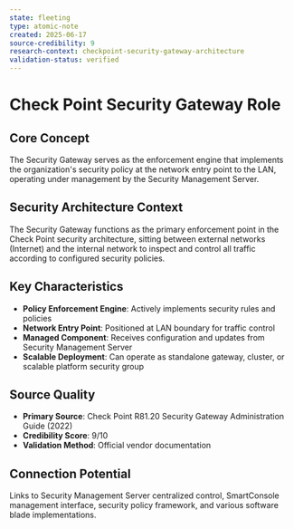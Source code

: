 ```yaml
---
state: fleeting
type: atomic-note
created: 2025-06-17
source-credibility: 9
research-context: checkpoint-security-gateway-architecture
validation-status: verified
---
```


# Check Point Security Gateway Role

## Core Concept
The Security Gateway serves as the enforcement engine that implements the organization's security policy at the network entry point to the LAN, operating under management by the Security Management Server.

## Security Architecture Context
The Security Gateway functions as the primary enforcement point in the Check Point security architecture, sitting between external networks (Internet) and the internal network to inspect and control all traffic according to configured security policies.

## Key Characteristics
- **Policy Enforcement Engine**: Actively implements security rules and policies
- **Network Entry Point**: Positioned at LAN boundary for traffic control
- **Managed Component**: Receives configuration and updates from Security Management Server
- **Scalable Deployment**: Can operate as standalone gateway, cluster, or scalable platform security group

## Source Quality
- **Primary Source**: Check Point R81.20 Security Gateway Administration Guide (2022)
- **Credibility Score**: 9/10
- **Validation Method**: Official vendor documentation

## Connection Potential
Links to Security Management Server centralized control, SmartConsole management interface, security policy framework, and various software blade implementations.